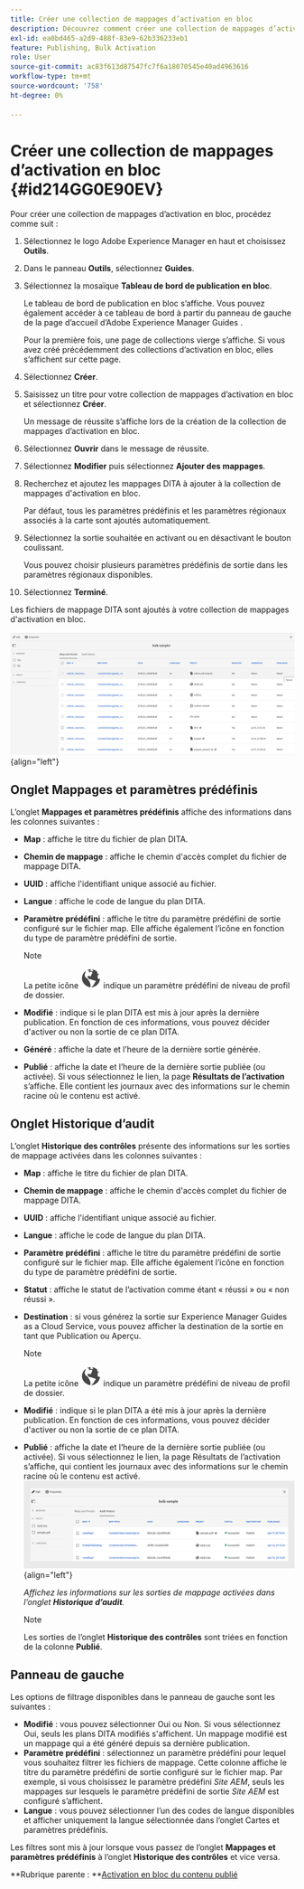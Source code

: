 ```yaml
---
title: Créer une collection de mappages d’activation en bloc
description: Découvrez comment créer une collection de mappages d’activation en bloc dans les guides AEM.
exl-id: ea0bd465-a2d9-488f-83e9-62b336233eb1
feature: Publishing, Bulk Activation
role: User
source-git-commit: ac83f613d87547fc7f6a18070545e40ad4963616
workflow-type: tm+mt
source-wordcount: '758'
ht-degree: 0%

---
```


# Créer une collection de mappages d’activation en bloc {#id214GG0E90EV}

Pour créer une collection de mappages d’activation en bloc, procédez comme suit :

1. Sélectionnez le logo Adobe Experience Manager en haut et choisissez **Outils**.

1. Dans le panneau **Outils**, sélectionnez **Guides**.

1. Sélectionnez la mosaïque **Tableau de bord de publication en bloc**.

   Le tableau de bord de publication en bloc s’affiche. Vous pouvez également accéder à ce tableau de bord à partir du panneau de gauche de la page d’accueil d’Adobe Experience Manager Guides [](intro-home-page.md).

   Pour la première fois, une page de collections vierge s’affiche. Si vous avez créé précédemment des collections d’activation en bloc, elles s’affichent sur cette page.


1. Sélectionnez **Créer**.

1. Saisissez un titre pour votre collection de mappages d’activation en bloc et sélectionnez **Créer**.

   Un message de réussite s’affiche lors de la création de la collection de mappages d’activation en bloc.

1. Sélectionnez **Ouvrir** dans le message de réussite.

1. Sélectionnez **Modifier** puis sélectionnez **Ajouter des mappages**.

1. Recherchez et ajoutez les mappages DITA à ajouter à la collection de mappages d&#39;activation en bloc.

   Par défaut, tous les paramètres prédéfinis et les paramètres régionaux associés à la carte sont ajoutés automatiquement.

1. Sélectionnez la sortie souhaitée en activant ou en désactivant le bouton coulissant.

   Vous pouvez choisir plusieurs paramètres prédéfinis de sortie dans les paramètres régionaux disponibles.

1. Sélectionnez **Terminé**.

Les fichiers de mappage DITA sont ajoutés à votre collection de mappages d&#39;activation en bloc.

![ a créé une collection d’activation en bloc](images/bulk-activation-collection-created.png){align="left"}

## Onglet Mappages et paramètres prédéfinis

L’onglet **Mappages et paramètres prédéfinis** affiche des informations dans les colonnes suivantes :

- **Map** : affiche le titre du fichier de plan DITA.
- **Chemin de mappage** : affiche le chemin d&#39;accès complet du fichier de mappage DITA.

- **UUID** : affiche l&#39;identifiant unique associé au fichier.

- **Langue** : affiche le code de langue du plan DITA.
- **Paramètre prédéfini** : affiche le titre du paramètre prédéfini de sortie configuré sur le fichier map. Elle affiche également l’icône en fonction du type de paramètre prédéfini de sortie.

  >[!NOTE]
  >
  > La petite icône ![](images/global-preset-icon.svg) indique un paramètre prédéfini de niveau de profil de dossier.

- **Modifié** : indique si le plan DITA est mis à jour après la dernière publication. En fonction de ces informations, vous pouvez décider d&#39;activer ou non la sortie de ce plan DITA.
- **Généré** : affiche la date et l’heure de la dernière sortie générée.
- **Publié** : affiche la date et l’heure de la dernière sortie publiée (ou activée). Si vous sélectionnez le lien, la page **Résultats de l’activation** s’affiche. Elle contient les journaux avec des informations sur le chemin racine où le contenu est activé.

## Onglet Historique d’audit

L’onglet **Historique des contrôles** présente des informations sur les sorties de mappage activées dans les colonnes suivantes :
- **Map** : affiche le titre du fichier de plan DITA.
- **Chemin de mappage** : affiche le chemin d&#39;accès complet du fichier de mappage DITA.
- **UUID** : affiche l&#39;identifiant unique associé au fichier.
- **Langue** : affiche le code de langue du plan DITA.
- **Paramètre prédéfini** : affiche le titre du paramètre prédéfini de sortie configuré sur le fichier map. Elle affiche également l’icône en fonction du type de paramètre prédéfini de sortie.
- **Statut** : affiche le statut de l’activation comme étant « réussi » ou « non réussi ».
- **Destination** : si vous générez la sortie sur Experience Manager Guides as a Cloud Service, vous pouvez afficher la destination de la sortie en tant que Publication ou Aperçu.

  >[!NOTE]
  >
  > La petite icône ![](images/global-preset-icon.svg) indique un paramètre prédéfini de niveau de profil de dossier.

- **Modifié** : indique si le plan DITA a été mis à jour après la dernière publication. En fonction de ces informations, vous pouvez décider d&#39;activer ou non la sortie de ce plan DITA.
- **Publié** : affiche la date et l’heure de la dernière sortie publiée (ou activée). Si vous sélectionnez le lien, la page Résultats de l’activation s’affiche, qui contient les journaux avec des informations sur le chemin racine où le contenu est activé.
  ![ l’onglet historique d’audit de la collecte d’activation en bloc créé](images/bulk-collection-audit-history.png){align="left"}

  *Affichez les informations sur les sorties de mappage activées dans l’onglet **Historique d’audit**.*


  >[!NOTE]
  >
  > Les sorties de l’onglet **Historique des contrôles** sont triées en fonction de la colonne **Publié**.



## Panneau de gauche

Les options de filtrage disponibles dans le panneau de gauche sont les suivantes :

- **Modifié** : vous pouvez sélectionner Oui ou Non. Si vous sélectionnez Oui, seuls les plans DITA modifiés s&#39;affichent. Un mappage modifié est un mappage qui a été généré depuis sa dernière publication.
- **Paramètre prédéfini** : sélectionnez un paramètre prédéfini pour lequel vous souhaitez filtrer les fichiers de mappage. Cette colonne affiche le titre du paramètre prédéfini de sortie configuré sur le fichier map. Par exemple, si vous choisissez le paramètre prédéfini *Site AEM*, seuls les mappages sur lesquels le paramètre prédéfini de sortie *Site AEM* est configuré s’affichent.
- **Langue** : vous pouvez sélectionner l’un des codes de langue disponibles et afficher uniquement la langue sélectionnée dans l’onglet Cartes et paramètres prédéfinis.

Les filtres sont mis à jour lorsque vous passez de l’onglet **Mappages et paramètres prédéfinis** à l’onglet **Historique des contrôles** et vice versa.

**Rubrique parente : **[Activation en bloc du contenu publié](conf-bulk-activation.md)
